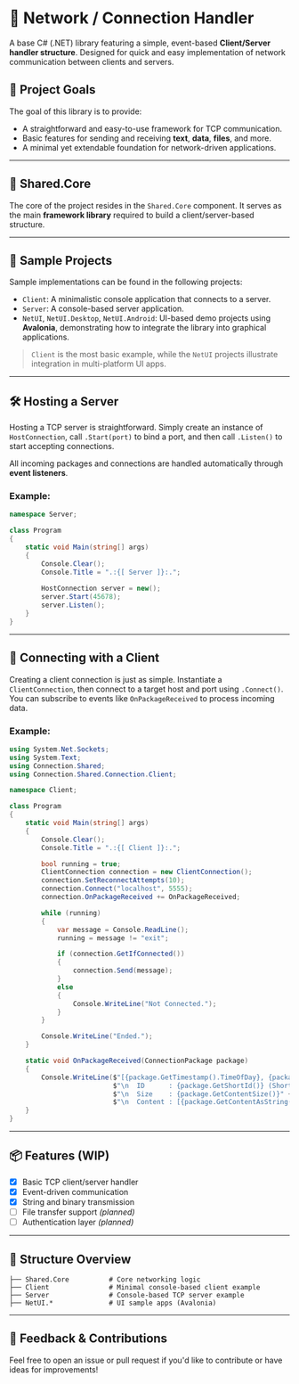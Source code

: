 # 📡 Network / Connection Handler

A base C# (.NET) library featuring a simple, event-based **Client/Server handler structure**.
Designed for quick and easy implementation of network communication between clients and servers.

## 🎯 Project Goals

The goal of this library is to provide:

* A straightforward and easy-to-use framework for TCP communication.
* Basic features for sending and receiving **text**, **data**, **files**, and more.
* A minimal yet extendable foundation for network-driven applications.

---

## 🧠 Shared.Core

The core of the project resides in the `Shared.Core` component.
It serves as the main **framework library** required to build a client/server-based structure.

---

## 🧪 Sample Projects

Sample implementations can be found in the following projects:

* `Client`: A minimalistic console application that connects to a server.
* `Server`: A console-based server application.
* `NetUI`, `NetUI.Desktop`, `NetUI.Android`: UI-based demo projects using **Avalonia**, demonstrating how to integrate the library into graphical applications.

> `Client` is the most basic example, while the `NetUI` projects illustrate integration in multi-platform UI apps.

---

## 🛠 Hosting a Server

Hosting a TCP server is straightforward.
Simply create an instance of `HostConnection`, call `.Start(port)` to bind a port, and then call `.Listen()` to start accepting connections.

All incoming packages and connections are handled automatically through **event listeners**.

### Example:

```csharp
namespace Server;

class Program
{
    static void Main(string[] args)
    {
        Console.Clear();
        Console.Title = ".:{[ Server ]}:.";
   
        HostConnection server = new();
        server.Start(45678);
        server.Listen();
    }
}
```

---

## 🔌 Connecting with a Client

Creating a client connection is just as simple.
Instantiate a `ClientConnection`, then connect to a target host and port using `.Connect()`.
You can subscribe to events like `OnPackageReceived` to process incoming data.

### Example:

```csharp
using System.Net.Sockets;
using System.Text;
using Connection.Shared;
using Connection.Shared.Connection.Client;

namespace Client;

class Program
{
    static void Main(string[] args)
    {
        Console.Clear();
        Console.Title = ".:{[ Client ]}:.";

        bool running = true;
        ClientConnection connection = new ClientConnection();
        connection.SetReconnectAttempts(10);
        connection.Connect("localhost", 5555);
        connection.OnPackageReceived += OnPackageReceived;

        while (running)
        {
            var message = Console.ReadLine();
            running = message != "exit";

            if (connection.GetIfConnected())
            {
                connection.Send(message);
            }
            else
            {
                Console.WriteLine("Not Connected.");
            }
        }

        Console.WriteLine("Ended.");
    }

    static void OnPackageReceived(ConnectionPackage package)
    {
        Console.WriteLine($"[{package.GetTimestamp().TimeOfDay}, {package.GetId()}] Received:" +
                          $"\n  ID      : {package.GetShortId()} (Short)" +
                          $"\n  Size    : {package.GetContentSize()}" +
                          $"\n  Content : [{package.GetContentAsString()}]");
    }
}
```

---

## 📦 Features (WIP)

* [x] Basic TCP client/server handler
* [x] Event-driven communication
* [x] String and binary transmission
* [ ] File transfer support *(planned)*
* [ ] Authentication layer *(planned)*

---

## 📁 Structure Overview

```plaintext
├── Shared.Core          # Core networking logic
├── Client               # Minimal console-based client example
├── Server               # Console-based TCP server example
├── NetUI.*              # UI sample apps (Avalonia)
```

---

## 💬 Feedback & Contributions

Feel free to open an issue or pull request if you'd like to contribute or have ideas for improvements!
